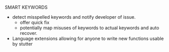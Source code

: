 SMART KEYWORDS
- detect misspelled keywords and notify developer of issue.
  - offer quick fix
  - potentially map misuses of keywords to actual keywords and auto recover.
- Language extensions allowing for anyone to write new functions usable by stutter
